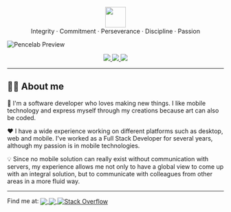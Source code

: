<p align="center" class="mb-2">
<img class="not-gallery-item" height="48" src="https://user-images.githubusercontent.com/14246746/124100260-8ed18500-da1b-11eb-864f-6191facbd3ee.png">
<br /> Integrity · Commitment · Perseverance · Discipline · Passion <br />
</p>
<p align="center" class="mb-2">

![](https://user-images.githubusercontent.com/14246746/124227636-40c68b00-dac8-11eb-8644-5ebd36cf2a0c.png "Pencelab Preview")

</p>
<p align="center">
    <a href="https://pencelab.com" target="_blank">
        <img src="https://img.shields.io/badge/https://-pencelab.com-0091FF?style=flat" />
    </a>
    <a href="https://play.google.com/store/apps/dev?id=4932166772676058307" target="_blank">
        <img src="https://img.shields.io/badge/Google_Play-414141?style=flat&logo=google-play&logoColor=white" />
    </a>
    <a href="https://www.linkedin.com/company/pencelab" target="_blank">
        <img src="https://img.shields.io/badge/LinkedIn-0077B5?style=flat&logo=linkedin&logoColor=white" />
    </a>
</p>

---

## 👨‍💻 About me

🎨 I'm a software developer who loves making new things. I like mobile technology and express myself through my creations
because art can also be coded.

❤ I have a wide experience working on different platforms such as desktop, web and mobile. I've worked as a Full Stack
Developer for several years, although my passion is in mobile technologies.

💡 Since no mobile solution can really exist without communication with servers, my experience allows me not only to have a
global view to come up with an integral solution, but to communicate with colleagues from other areas in a more fluid
way.

---

<div>
    Find me at:
    <a href="https://www.linkedin.com/in/glenn-sandoval-vargas/">
        <img src="https://img.shields.io/badge/LinkedIn-0077B5?style=flat&logo=linkedin&logoColor=white" align="center"/>
    </a>
    <a href="https://medium.com/@glenn.sandoval.v">
        <img src="https://img.shields.io/badge/Medium-12100E?style=flat&logo=medium&logoColor=white" align="center"/>
    </a>
    <a href="https://stackoverflow.com/users/9019576/">
        <img alt="Stack Overflow" src="https://img.shields.io/badge/-Stackoverflow-FE7A16?style=flat&logo=stack-overflow&logoColor=white" align="center"/>
    </a>
</div>
